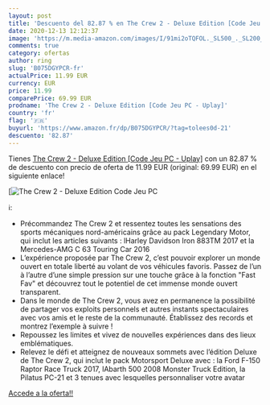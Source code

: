```yaml
---
layout: post
title: 'Descuento del 82.87 % en The Crew 2 - Deluxe Edition [Code Jeu PC'
date: 2020-12-13 12:12:37
image: 'https://m.media-amazon.com/images/I/91mi2oTQFOL._SL500_._SL200_.jpg'
comments: true
category: ofertas
author: ring
slug: 'B075DGYPCR-fr'
actualPrice: 11.99 EUR
currency: EUR
price: 11.99
comparePrice: 69.99 EUR
prodname: 'The Crew 2 - Deluxe Edition [Code Jeu PC - Uplay]'
country: 'fr'
flag: '🇫🇷'
buyurl: 'https://www.amazon.fr/dp/B075DGYPCR/?tag=tolees0d-21'
descuento: '82.87'
---
```


Tienes [The Crew 2 - Deluxe Edition [Code Jeu PC - Uplay]](https://www.amazon.fr/dp/B075DGYPCR/?tag=tolees0d-21) con un 82.87 % de descuento con precio de oferta de 11.99 EUR (original: 69.99 EUR) en el siguiente enlace!

[![The Crew 2 - Deluxe Edition [Code Jeu PC](https://m.media-amazon.com/images/I/91mi2oTQFOL._SL500_._SL200_.jpg)](https://www.amazon.fr/dp/B075DGYPCR/?tag=tolees0d-21)

ℹ️:

- Précommandez The Crew 2 et ressentez toutes les sensations des sports mécaniques nord-américains grâce au pack Legendary Motor, qui inclut les articles suivants : lHarley Davidson Iron 883TM 2017 et la Mercedes-AMG C 63 Touring Car 2016
- L’expérience proposée par The Crew 2, c’est pouvoir explorer un monde ouvert en totale liberté au volant de vos véhicules favoris. Passez de l’un à l’autre d’une simple pression sur une touche grâce à la fonction "Fast Fav" et découvrez tout le potentiel de cet immense monde ouvert transparent.
- Dans le monde de The Crew 2, vous avez en permanence la possibilité de partager vos exploits personnels et autres instants spectaculaires avec vos amis et le reste de la communauté. Établissez des records et montrez l’exemple à suivre !
- Repoussez les limites et vivez de nouvelles expériences dans des lieux emblématiques.
- Relevez le défi et atteignez de nouveaux sommets avec l’édition Deluxe de The Crew 2, qui inclut le pack Motorsport Deluxe avec : la Ford F-150 Raptor Race Truck 2017, lAbarth 500 2008 Monster Truck Edition, la Pilatus PC-21 et 3 tenues avec lesquelles personnaliser votre avatar

[Accede a la oferta!!](https://www.amazon.fr/dp/B075DGYPCR/?tag=tolees0d-21)
